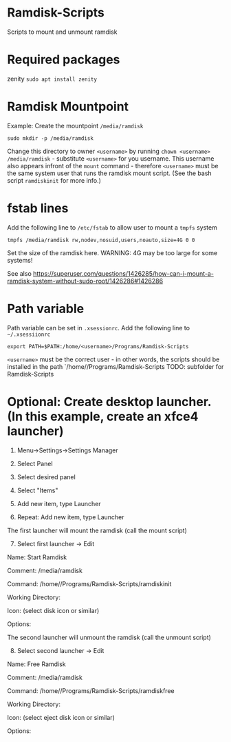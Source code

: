 # Ramdisk-Scripts
Scripts to mount and unmount ramdisk

# Required packages
zenity `sudo apt install zenity`

# Ramdisk Mountpoint
Example: Create the mountpoint `/media/ramdisk`
```
sudo mkdir -p /media/ramdisk
```
Change this directory to owner `<username>` by running `chown <username> /media/ramdisk` - substitute `<username>` for you username. This username also appears infront of the `mount` command - therefore `<username>` must be the same system user that runs the ramdisk mount script. (See the bash script `ramdiskinit` for more info.)

# fstab lines
Add the following line to `/etc/fstab` to allow user to mount a `tmpfs` system
```
tmpfs /media/ramdisk rw,nodev,nosuid,users,noauto,size=4G 0 0
```
Set the size of the ramdisk here. WARNING: 4G may be too large for some systems!

See also https://superuser.com/questions/1426285/how-can-i-mount-a-ramdisk-system-without-sudo-root/1426286#1426286

# Path variable
Path variable can be set in `.xsessionrc`. Add the following line to `~/.xsessiionrc`

```
export PATH=$PATH:/home/<username>/Programs/Ramdisk-Scripts
```
`<username>` must be the correct user - in other words, the scripts should be installed in the path `/home/<username>/Programs/Ramdisk-Scripts
TODO: subfolder for Ramdisk-Scripts

# Optional: Create desktop launcher. (In this example, create an xfce4 launcher)

1. Menu->Settings->Settings Manager

2. Select Panel

3. Select desired panel

4. Select "Items"

5. Add new item, type Launcher

6. Repeat: Add new item, type Launcher

The first launcher will mount the ramdisk (call the mount script)

7. Select first launcher -> Edit

Name: Start Ramdisk

Comment: /media/ramdisk

Command: /home/<username>/Programs/Ramdisk-Scripts/ramdiskinit

Working Directory:

Icon: (select disk icon or similar)

Options:

The second launcher will unmount the ramdisk (call the unmount script)

8. Select second launcher -> Edit

Name: Free Ramdisk

Comment: /media/ramdisk

Command: /home/<username>/Programs/Ramdisk-Scripts/ramdiskfree

Working Directory:

Icon: (select eject disk icon or similar)

Options:


